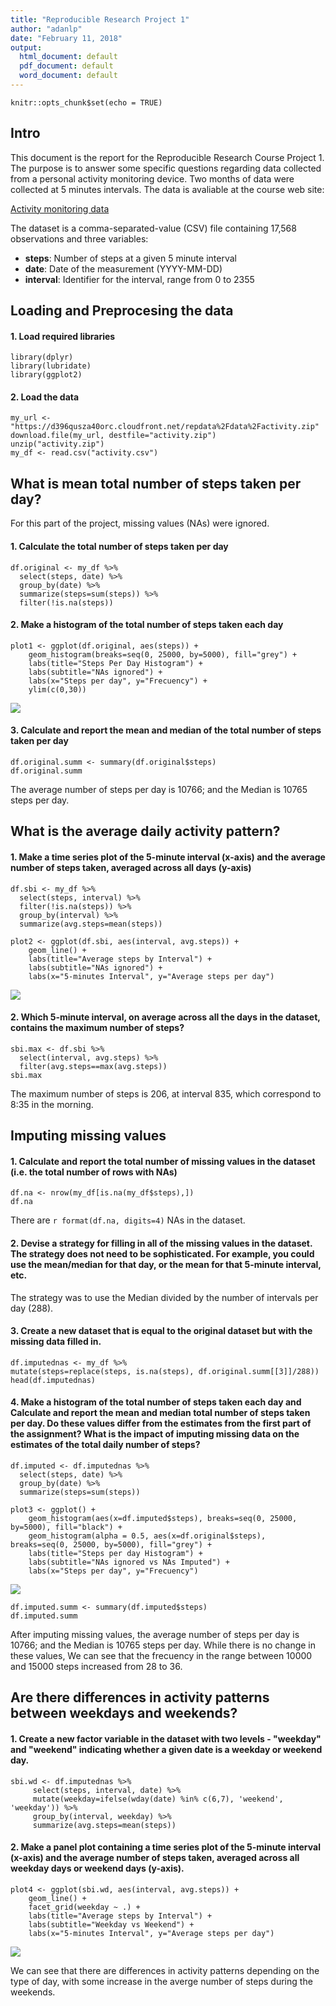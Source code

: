 ```yaml
---
title: "Reproducible Research Project 1"
author: "adanlp"
date: "February 11, 2018"
output:
  html_document: default
  pdf_document: default
  word_document: default
---
```


```{r setup, include=FALSE}
knitr::opts_chunk$set(echo = TRUE)
```

## Intro
This document is the report for the Reproducible Research Course Project 1. The purpose is to answer some specific questions regarding data collected from a personal activity monitoring device. Two months of data were collected at 5 minutes intervals. The data is avaliable at the course web site:

[Activity monitoring data](https://d396qusza40orc.cloudfront.net/repdata%2Fdata%2Factivity.zip)

The dataset is a comma-separated-value (CSV) file containing 17,568 observations and three variables:

- **steps**: Number of steps at a given 5 minute interval
- **date**: Date of the measurement (YYYY-MM-DD)
- **interval**: Identifier for the interval, range from 0 to 2355

## Loading and Preprocesing the data

#### 1. Load required libraries
```{r}
library(dplyr)
library(lubridate)
library(ggplot2)
```

#### 2. Load the data
```{r}
my_url <- "https://d396qusza40orc.cloudfront.net/repdata%2Fdata%2Factivity.zip"
download.file(my_url, destfile="activity.zip")
unzip("activity.zip")
my_df <- read.csv("activity.csv")
```

## What is mean total number of steps taken per day?
For this part of the project, missing values (NAs) were ignored.

#### 1. Calculate the total number of steps taken per day

```{r}
df.original <- my_df %>%
  select(steps, date) %>%
  group_by(date) %>%
  summarize(steps=sum(steps)) %>%
  filter(!is.na(steps))
```

#### 2. Make a histogram of the total number of steps taken each day

```{r}
plot1 <- ggplot(df.original, aes(steps)) +
	geom_histogram(breaks=seq(0, 25000, by=5000), fill="grey") + 
	labs(title="Steps Per Day Histogram") +
	labs(subtitle="NAs ignored") +
	labs(x="Steps per day", y="Frecuency") +
	ylim(c(0,30))
```

![](figure/rrp1_plot1.png)

#### 3. Calculate and report the mean and median of the total number of steps taken per day

```{r}
df.original.summ <- summary(df.original$steps)
df.original.summ
```

The average number of steps per day is 10766; and the Median is 10765 steps per day.

## What is the average daily activity pattern?

#### 1. Make a time series plot of the 5-minute interval (x-axis) and the average number of steps taken, averaged across all days (y-axis)

```{r}
df.sbi <- my_df %>%
  select(steps, interval) %>%
  filter(!is.na(steps)) %>%
  group_by(interval) %>%
  summarize(avg.steps=mean(steps))

plot2 <- ggplot(df.sbi, aes(interval, avg.steps)) +
	geom_line() + 
	labs(title="Average steps by Interval") +
	labs(subtitle="NAs ignored") +
	labs(x="5-minutes Interval", y="Average steps per day")
```

![](figure/rrp1_plot2.png)

#### 2. Which 5-minute interval, on average across all the days in the dataset, contains the maximum number of steps?

```{r}
sbi.max <- df.sbi %>%
  select(interval, avg.steps) %>%
  filter(avg.steps==max(avg.steps))
sbi.max
```

The maximum number of steps is 206, at interval 835, which correspond to 8:35 in the morning.

## Imputing missing values

#### 1. Calculate and report the total number of missing values in the dataset (i.e. the total number of rows with NAs)


```{r}
df.na <- nrow(my_df[is.na(my_df$steps),])
df.na
```

There are `r format(df.na, digits=4)` NAs in the dataset.

#### 2. Devise a strategy for filling in all of the missing values in the dataset. The strategy does not need to be sophisticated. For example, you could use the mean/median for that day, or the mean for that 5-minute interval, etc.

The strategy was to use the Median divided by the number of intervals per day (288).

#### 3. Create a new dataset that is equal to the original dataset but with the missing data filled in.

```{r}
df.imputednas <- my_df %>%
mutate(steps=replace(steps, is.na(steps), df.original.summ[[3]]/288))
head(df.imputednas)
```

#### 4. Make a histogram of the total number of steps taken each day and Calculate and report the mean and median total number of steps taken per day. Do these values differ from the estimates from the first part of the assignment? What is the impact of imputing missing data on the estimates of the total daily number of steps?

```{r}
df.imputed <- df.imputednas %>%
  select(steps, date) %>%
  group_by(date) %>%
  summarize(steps=sum(steps))

plot3 <- ggplot() + 
	geom_histogram(aes(x=df.imputed$steps), breaks=seq(0, 25000, by=5000), fill="black") +
	geom_histogram(alpha = 0.5, aes(x=df.original$steps), breaks=seq(0, 25000, by=5000), fill="grey") +
	labs(title="Steps per day Histogram") +
	labs(subtitle="NAs ignored vs NAs Imputed") +
	labs(x="Steps per day", y="Frecuency")
```

![](figure/rrp1_plot3.png)

```{r}
df.imputed.summ <- summary(df.imputed$steps)
df.imputed.summ
```

After imputing missing values, the average number of steps per day is 10766; and the Median is 10765 steps per day. While there is no change in these values, We can see that the frecuency in the range between 10000 and 15000 steps increased from 28 to 36.

## Are there differences in activity patterns between weekdays and weekends?

#### 1. Create a new factor variable in the dataset with two levels - "weekday" and "weekend" indicating whether a given date is a weekday or weekend day.

```{r}
sbi.wd <- df.imputednas %>%
     select(steps, interval, date) %>%
     mutate(weekday=ifelse(wday(date) %in% c(6,7), 'weekend', 'weekday')) %>%
     group_by(interval, weekday) %>%
     summarize(avg.steps=mean(steps))
```

#### 2. Make a panel plot containing a time series plot of the 5-minute interval (x-axis) and the average number of steps taken, averaged across all weekday days or weekend days (y-axis).

```{r}
plot4 <- ggplot(sbi.wd, aes(interval, avg.steps)) +
	geom_line() +
	facet_grid(weekday ~ .) +
	labs(title="Average steps by Interval") +
	labs(subtitle="Weekday vs Weekend") +
	labs(x="5-minutes Interval", y="Average steps per day")
```

![](figure/rrp1_plot4.png)

We can see that there are differences in activity patterns depending on the type of day, with some increase in the averge number of steps during the weekends.
